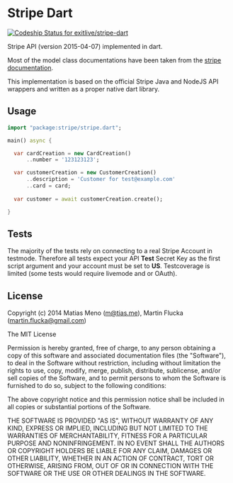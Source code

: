 # Stripe Dart

[ ![Codeship Status for exitlive/stripe-dart](https://codeship.com/projects/5507d630-62a5-0132-dd06-4e545b297600/status?branch=master)](https://codeship.com/projects/52114)


Stripe API (version 2015-04-07) implemented in dart.

Most of the model class documentations have been taken from the
[stripe documentation](https://stripe.com/docs).

This implementation is based on the official Stripe Java and NodeJS API wrappers
and written as a proper native dart library.


## Usage

```dart
import "package:stripe/stripe.dart";

main() async {

  var cardCreation = new CardCreation()
      ..number = '123123123';

  var customerCreation = new CustomerCreation()
      ..description = 'Customer for test@example.com'
      ..card = card;
      
  var customer = await customerCreation.create();

}
```

## Tests

The majority of the tests rely on connecting to a real Stripe Account in
testmode.
Therefore all tests expect your API **Test** Secret Key as the first script
argument and your account must be set to **US**. Testcoverage is limited (some
tests would require livemode and or OAuth).


## License

Copyright (c) 2014 Matias Meno (m@tias.me), Martin Flucka (martin.flucka@gmail.com)

The MIT License

Permission is hereby granted, free of charge, to any person obtaining a copy
of this software and associated documentation files (the "Software"), to deal
in the Software without restriction, including without limitation the rights
to use, copy, modify, merge, publish, distribute, sublicense, and/or sell
copies of the Software, and to permit persons to whom the Software is
furnished to do so, subject to the following conditions:

The above copyright notice and this permission notice shall be included in all
copies or substantial portions of the Software.

THE SOFTWARE IS PROVIDED "AS IS", WITHOUT WARRANTY OF ANY KIND, EXPRESS OR
IMPLIED, INCLUDING BUT NOT LIMITED TO THE WARRANTIES OF MERCHANTABILITY,
FITNESS FOR A PARTICULAR PURPOSE AND NONINFRINGEMENT. IN NO EVENT SHALL THE
AUTHORS OR COPYRIGHT HOLDERS BE LIABLE FOR ANY CLAIM, DAMAGES OR OTHER
LIABILITY, WHETHER IN AN ACTION OF CONTRACT, TORT OR OTHERWISE, ARISING FROM,
OUT OF OR IN CONNECTION WITH THE SOFTWARE OR THE USE OR OTHER DEALINGS IN THE
SOFTWARE.


